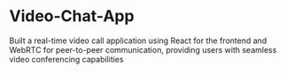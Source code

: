 # Video-Chat-App
Built a real-time video call application using React for the frontend and WebRTC for peer-to-peer communication, providing users with seamless video conferencing capabilities
